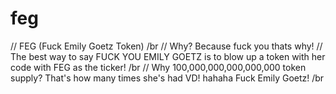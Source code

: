 # feg
// FEG (Fuck Emily Goetz Token) /br
// Why?  Because fuck you thats why!
// The best way to say FUCK YOU EMILY GOETZ is to blow up a token with her code with FEG as the ticker! /br
// Why 100,000,000,000,000,000 token supply? That's how many times she's had VD!  hahaha  Fuck Emily Goetz! /br

